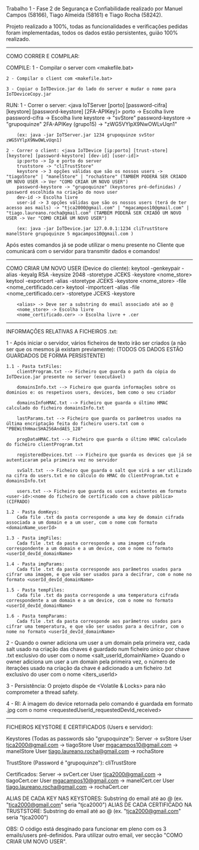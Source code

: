 Trabalho 1 - Fase 2 de Segurança e Confiabilidade realizado por Manuel Campos (58166), Tiago Almeida (58161) e Tiago Rocha (58242).

Projeto realizado a 100%, todas as funcionalidades e verificações pedidas foram implementadas, todos os dados estão persistentes, guião 100% realizado.

--------------------------------------------------------------------------------------------------------------------

COMO CORRER E COMPILAR:

COMPILE:
    1 - Compilar o server com <makefile.bat>

    2 - Compilar o client com <makefile.bat>

    3 - Copiar o IoTDevice.jar do lado do server e mudar o nome para IoTDeviceCopy.jar

RUN:
    1 - Correr o server: <java IoTServer [porto] [password-cifra] [keystore] [password-keystore] [2FA-APIKey]>
        porto -> Escolha livre
        password-cifra -> Escolha livre
        keystore -> "svStore"
        password-keystore -> "grupoquinze"
        2FA-APIKey (grupo15) -> "zWG5VYlpX9NwOWLvUqn1"

        (ex: java -jar IoTServer.jar 1234 grupoquinze svStor zWG5VYlpX9NwOWLvUqn1)

    2 - Correr o client: <java IoTDevice [ip:porto] [trust-store] [keystore] [password-keystore] [dev-id] [user-id]>
        ip:porto -> Ip e porto do server
        truststore -> "cliTrustStore"
        keystore -> 3 opções válidas que são os nossos users -> "tiagoStore" | "manelStore" | "rochaStore" (TAMBÉM PODERÁ SER CRIADO UM NOVO USER -> Ver "COMO CRIAR UM NOVO USER")
        password-keystore -> "grupoquinze" (keystores pré-definidas) / password escolhida na criação do novo user
        dev-id -> Escolha livre
        user-id -> 3 opções válidas que são os nossos users (terá de ter acesso aos mails) -> "tjca2000@gmail.com" | "mgacampos10@gmail.com" | "tiago.laureano.rocha@gmail.com" (TAMBÉM PODERÁ SER CRIADO UM NOVO USER -> Ver "COMO CRIAR UM NOVO USER")

        (ex: java -jar IoTDevice.jar 127.0.0.1:1234 cliTrustStore manelStore grupoquinze 5 mgacampos10@gmail.com )

Após estes comandos já se pode utilizar o menu presente no Cliente que comunicará com o servidor para transmitir dados e comandos!

--------------------------------------------------------------------------------------------------------------------

COMO CRIAR UM NOVO USER (Device do cliente):
    keytool -genkeypair -alias <alias> -keyalg RSA -keysize 2048 -storetype JCEKS -keystore <nome_store>
    keytool -exportcert -alias <alias> -storetype JCEKS -keystore <nome_store> -file <nome_certificado.cer>
    keytool -importcert -alias <alias> -file <nome_certificado.cer> -storetype JCEKS -keystore <cliTrustStore>
        
        <alias> -> Deve ser a substring do email associado até ao @
        <nome_store> -> Escolha livre
        <nome_certificado.cer> -> Escolha livre + .cer

--------------------------------------------------------------------------------------------------------------------

INFORMAÇÕES RELATIVAS A FICHEIROS .txt:

1 - Após iniciar o servidor, vários ficheiros de texto irão ser criados (a não ser que os mesmos já existam previamente):
    (TODOS OS DADOS ESTÃO GUARDADOS DE FORMA PERSISTENTE)

    1.1 - Pasta txtFiles:
        clientProgram.txt --> Ficheiro que guarda o path da cópia do IoTDevice.jar presente no server (executável)

        domainsInfo.txt --> Ficheiro que guarda informações sobre os dominios e: os respetivos users, devices, bem como o seu criador

        domainsInfoHMAC.txt --> Ficheiro que guarda o último HMAC calculado do ficheiro domainsInfo.txt

        lastParams.txt --> Ficheiro que guarda os parâmetros usados na última encriptação feita do ficheiro users.txt com o "PBEWithHmacSHA256AndAES_128"

        progDataHMAC.txt --> Ficheiro que guarda o último HMAC calculado do ficheiro clientProgram.txt

        registeredDevices.txt --> Ficheiro que guarda os devices que já se autenticaram pela primeira vez no servidor

        svSalt.txt --> Ficheiro que guarda o salt que virá a ser utilizado na cifra do users.txt e no cálculo do HMAC do clientProgram.txt e domainsInfo.txt

        users.txt --> Ficheiro que guarda os users existentes em formato <user-id>:<nome do ficheiro de certificado com a chave pública> (CIFRADO)

    1.2 - Pasta domKeys:
        Cada file .txt da pasta corresponde a uma key de domain cifrada associada a um domain e a um user, com o nome com formato <domainName_userId>

    1.3 - Pasta imgFiles:
        Cada file .txt da pasta corresponde a uma imagem cifrada correspondente a um domain e a um device, com o nome no formato <userId_devId_domainName>

    1.4 - Pasta imgParams:
        Cada file .txt da pasta corresponde aos parâmetros usados para cifrar uma imagem, e que vão ser usados para a decifrar, com o nome no formato <userId_devId_domainName>

    1.5 - Pasta tempFiles:
        Cada file .txt da pasta corresponde a uma temperatura cifrada correspondente a um domain e a um device, com o nome no formato <userId_devId_domainName>

    1.6 - Pasta tempParams:
        Cada file .txt da pasta corresponde aos parâmetros usados para cifrar uma temperatura, e que vão ser usados para a decifrar, com o nome no formato <userId_devId_domainName>


2 - Quando o owner adiciona um user a um domain pela primeira vez, cada salt usado na criação das chaves é guardado num ficheiro único por chave .txt exclusivo do user com o nome <salt_userId_domainName>
    Quando o owner adiciona um user a um domain pela primeira vez, o número de iterações usado na criação da chave é adicionado a um ficheiro .txt exclusivo do user com o nome <iters_userId>


3 - Persistência: O projeto dispõe de <Volatile & Locks> para não comprometer a thread safety.


4 - RI: A imagem do device retornada pelo comando é guardada em formato .jpg com o nome <requestedUserId_requestedDevId_received>

--------------------------------------------------------------------------------------------------------------------

FICHEIROS KEYSTORE E CERTIFICADOS (Users e servidor):

Keystores (Todas as passwords são "grupoquinze"):
    Server -> svStore
    User tjca2000@gmail.com -> tiagoStore
    User mgacampos10@gmail.com -> manelStore
    User tiago.laureano.rocha@gmail.com -> rochaStore

TrustStore (Password é "grupoquinze"): 
    cliTrustStore

Certificados:
    Server -> svCert.cer
    User tjca2000@gmail.com -> tiagoCert.cer
    User mgacampos10@gmail.com -> manelCert.cer
    User tiago.laureano.rocha@gmail.com -> rochaCert.cer

ALIAS DE CADA KEY NAS KEYSTORES: Substring do email até ao @ (ex. "tjca2000@gmail.com" seria "tjca2000")
ALIAS DE CADA CERTIFICADO NA TRUSTSTORE: Substring do email até ao @ (ex. "tjca2000@gmail.com" seria "tjca2000")

OBS: O código está desginado para funcionar em pleno com os 3 emails/users pré-definidos. Para utilizar outro email, ver secção "COMO CRIAR UM NOVO USER".
